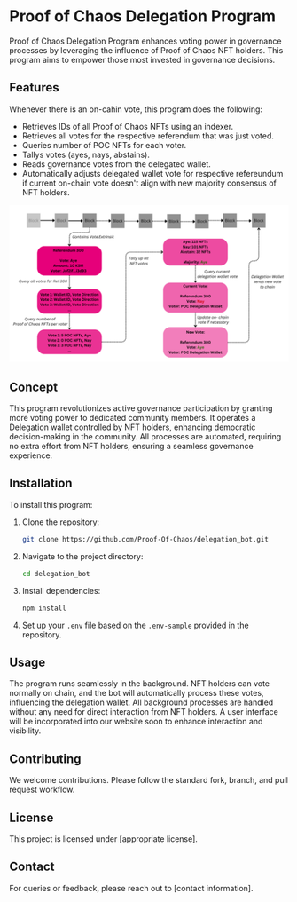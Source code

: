 # Proof of Chaos Delegation Program

Proof of Chaos Delegation Program enhances voting power in governance processes by leveraging the influence of Proof of Chaos NFT holders. This program aims to empower those most invested in governance decisions.

## Features

Whenever there is an on-cahin vote, this program does the following:
- Retrieves IDs of all Proof of Chaos NFTs using an indexer.
- Retrieves all votes for the respective referendum that was just voted.
- Queries number of POC NFTs for each voter.
- Tallys votes (ayes, nays, abstains).
- Reads governance votes from the delegated wallet.
- Automatically adjusts delegated wallet vote for respective refereundum if current on-chain vote doesn't align with new majority consensus of NFT holders.

![Proof of Chaos Delegation](POC_Delegation.png)

## Concept

This program revolutionizes active governance participation by granting more voting power to dedicated community members. It operates a Delegation wallet controlled by NFT holders, enhancing democratic decision-making in the community. All processes are automated, requiring no extra effort from NFT holders, ensuring a seamless governance experience.

## Installation

To install this program:

1. Clone the repository:
   ```bash
   git clone https://github.com/Proof-Of-Chaos/delegation_bot.git
   ```
2. Navigate to the project directory:
   ```bash
   cd delegation_bot
   ```
3. Install dependencies:
   ```bash
   npm install
   ```
4. Set up your `.env` file based on the `.env-sample` provided in the repository.

## Usage

The program runs seamlessly in the background. NFT holders can vote normally on chain, and the bot will automatically process these votes, influencing the delegation wallet. All background processes are handled without any need for direct interaction from NFT holders. A user interface will be incorporated into our website soon to enhance interaction and visibility.

## Contributing

We welcome contributions. Please follow the standard fork, branch, and pull request workflow.

## License

This project is licensed under [appropriate license].

## Contact

For queries or feedback, please reach out to [contact information].